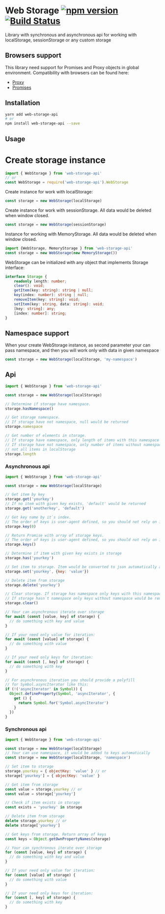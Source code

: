 # Web Storage [![npm version](https://badge.fury.io/js/web-storage-api.svg)](https://badge.fury.io/js/web-storage-api) [![Build Status](https://travis-ci.org/noldors/web-storage-api.svg?branch=master)](https://travis-ci.org/noldors/web-storage-api)

Library with synchronous and asynchronous api for working with localStorage, sessionStorage or any custom storage

## Browsers support
This library need support for Promises and Proxy objects in global environment.
Compatibility with browsers can be found here:
* [Proxy](https://caniuse.com/#feat=proxy)
* [Promises](https://caniuse.com/#feat=promises)

## Installation
```bash
yarn add web-storage-api
# or
npm install web-storage-api --save
```

## Usage

# Create storage instance
```js
import { WebStorage } from 'web-storage-api'
// or
const WebStorage = require('web-storage-api').WebStorage
```

Create instance for work with localStorage:
```js
const storage = new WebStorage(localStorage)
```

Create instance for work with sessionStorage. All data would be deleted when window closed.
```js
const storage = new WebStorage(sessionStorage)
```

Instance for working with MemoryStorage. All data would be deleted when window closed.
```js
import {WebStorage, MemoryStorage } from 'web-storage-api'
const storage = new WebStorage(new MemoryStorage())
```

WebStorage can be initialized with any object that implements Storage interface:
```typescript
interface Storage {
    readonly length: number;
    clear(): void;
    getItem(key: string): string | null;
    key(index: number): string | null;
    removeItem(key: string): void;
    setItem(key: string, data: string): void;
    [key: string]: any;
    [index: number]: string;
}
```

## Namespace support
When your create WebStorage instance, as second parameter your can pass namespace, and then you will work only with data in given namespace
```js
const storage = new WebStorage(localStorage, 'my-namespace')
```

## Api
```js
import { WebStorage } from 'web-storage-api'

const storage = new WebStorage(localStorage)

// Determine if storage have namespace.
storage.hasNamespace()

// Get storage namespace.
// If storage have not namespace, null would be returned
storage.namespace

// Get number of elements in storage.
// If storage have namespace, only length of items with this namespace would be return.
// If storage have not namespace, only number of items without namespace would be returned,
// not all items in localStorage
storage.length
```

### Asynchronous api
```js
import { WebStorage } from 'web-storage-api'

const storage = new WebStorage(localStorage)

// Get item by key
storage.get('yourkey')
// If no item with given key exists, 'default' would be returned
storage.get('anotherkey', 'default')

// Get key name by it`s index.
// The order of keys is user-agent defined, so you should not rely on it.
storage.key(0)

// Return Promise with array of storage keys.
// The order of keys is user-agent defined, so you should not rely on it.
storage.keys()

// Determine if item with given key exists in storage
storage.has('yourkey')

// Set item to storage. Item would be converted to json automatically and then saved
storage.set('yourkey', {key: 'value'})

// Delete item from storage
storage.delete('yourkey')

// Clear storage. If storage has namespace only keys with this namespace would be removed.
// If storage hasn`t namespace only keys without namespace would be removed
storage.clear()

// Your can asynchronous iterate over storage
for await (const [value, key] of storage) {
  // do something with key and value
}

// If your need only value for iteration:
for await (const [value] of storage) {
  // do something with value
}

// If your need only keys for iteration:
for await (const [, key] of storage) {
  // do something with key
}

// For asynchronous iteration you should provide a polyfill
// for Symbol.asyncIterator like this:
if (!('asyncIterator' in Symbol)) {
  Object.defineProperty(Symbol, 'asyncIterator', {
    get () {
      return Symbol.for('Symbol.asyncIterator')
    }
  })
}
```
### Synchronous api
```js
import { WebStorage } from 'web-storage-api'

const storage = new WebStorage(localStorage)
// Your can use namespace, it would be added to keys automatically
const storage = new WebStorage(localStorage, 'namespace')

// Set item to storage
storage.yourkey = { objectKey: 'value' } // or
storage['yourkey'] = { objectKey: 'value' }

// Get item from storage
const value = storage.yourkey // or
const value = storage['yourkey']

// Check if item exists in storage
const exists = 'yourkey' in storage

// Delete item from storage
delete storage.yourkey // or
delete storage['yourkey']

// Get keys from storage. Return array of keys
const keys = Object.getOwnPropertyNames(storage)

// Your can synchronous iterate over storage
for (const [value, key] of storage) {
  // do something with key and value
}

// If your need only value for iteration:
for (const [value] of storage) {
  // do something with value
}

// If your need only keys for iteration:
for (const [, key] of storage) {
  // do something with key
}
```
